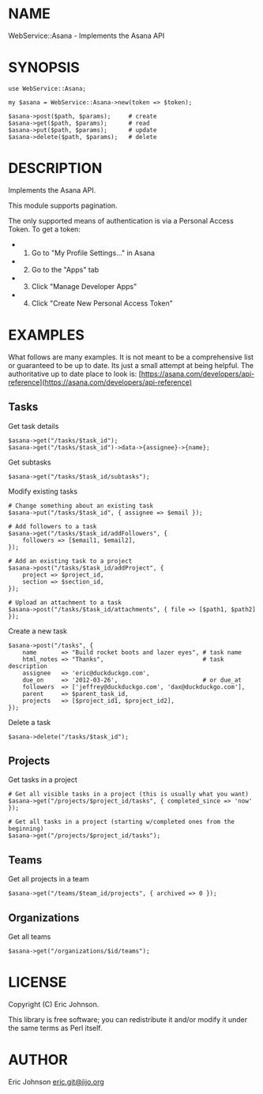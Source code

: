# NAME

WebService::Asana - Implements the Asana API

# SYNOPSIS

    use WebService::Asana;

    my $asana = WebService::Asana->new(token => $token);

    $asana->post($path, $params);     # create
    $asana->get($path, $params);      # read
    $asana->put($path, $params);      # update
    $asana->delete($path, $params);   # delete

# DESCRIPTION

Implements the Asana API.

This module supports pagination.

The only supported means of authentication is via a Personal Access Token.  To
get a token:

- 1. Go to "My Profile Settings..." in Asana
- 2. Go to the "Apps" tab
- 3. Click "Manage Developer Apps"
- 4. Click "Create New Personal Access Token"

# EXAMPLES

What follows are many examples.  It is not meant to be a comprehensive list or
guaranteed to be up to date.  Its just a small attempt at being helpful.  The
authoritative up to date place to look is:
[https://asana.com/developers/api-reference](https://asana.com/developers/api-reference)

## Tasks

Get task details

    $asana->get("/tasks/$task_id");
    $asana->get("/tasks/$task_id")->data->{assignee}->{name};

Get subtasks

    $asana->get("/tasks/$task_id/subtasks");

Modify existing tasks

    # Change something about an existing task
    $asana->put("/tasks/$task_id", { assignee => $email });

    # Add followers to a task
    $asana->get("/tasks/$task_id/addFollowers", {
        followers => [$email1, $email2],
    });

    # Add an existing task to a project
    $asana->post("/tasks/$task_id/addProject", { 
        project => $project_id,
        section => $section_id,
    });

    # Upload an attachment to a task
    $asana->post("/tasks/$task_id/attachments", { file => [$path1, $path2] });

Create a new task

    $asana->post("/tasks", { 
        name       => "Build rocket boots and lazer eyes", # task name
        html_notes => "Thanks",                            # task description
        assignee   => 'eric@duckduckgo.com',
        due_on     => '2012-03-26',                        # or due_at
        followers  => ['jeffrey@duckduckgo.com', 'dax@duckduckgo.com'],
        parent     => $parent_task_id,
        projects   => [$project_id1, $project_id2],
    });

Delete a task

    $asana->delete("/tasks/$task_id");

## Projects

Get tasks in a project

    # Get all visible tasks in a project (this is usually what you want)
    $asana->get("/projects/$project_id/tasks", { completed_since => 'now' });

    # Get all tasks in a project (starting w/completed ones from the beginning)
    $asana->get("/projects/$project_id/tasks");

## Teams

Get all projects in a team

    $asana->get("/teams/$team_id/projects", { archived => 0 });

## Organizations

Get all teams

    $asana->get("/organizations/$id/teams");

# LICENSE

Copyright (C) Eric Johnson.

This library is free software; you can redistribute it and/or modify
it under the same terms as Perl itself.

# AUTHOR

Eric Johnson <eric.git@iijo.org>
